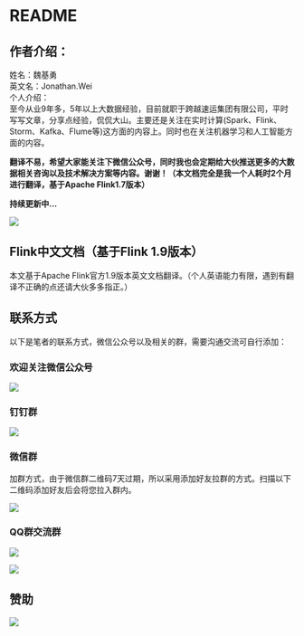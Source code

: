 # README

## 作者介绍：

姓名：魏基勇  
英文名：Jonathan.Wei  
个人介绍：  
         至今从业9年多，5年以上大数据经验，目前就职于跨越速运集团有限公司，平时写写文章，分享点经验，侃侃大山。主要还是关注在实时计算\(Spark、Flink、Storm、Kafka、Flume等\)这方面的内容上。同时也在关注机器学习和人工智能方面的内容。

**翻译不易，希望大家能关注下微信公众号，同时我也会定期给大伙推送更多的大数据相关咨询以及技术解决方案等内容。谢谢！（本文档完全是我一个人耗时2个月进行翻译，基于Apache Flink1.7版本）**

**持续更新中...**

![](.gitbook/assets/image%20%2811%29.png)

## Flink中文文档（基于Flink 1.9版本）

本文基于Apache Flink官方1.9版本英文文档翻译。（个人英语能力有限，遇到有翻译不正确的点还请大伙多多指正。）

## 联系方式

以下是笔者的联系方式，微信公众号以及相关的群，需要沟通交流可自行添加：

### 欢迎关注微信公众号

![](.gitbook/assets/gzh-1.jpeg)

### 钉钉群

![](.gitbook/assets/img_2459.JPG)

### 微信群

加群方式，由于微信群二维码7天过期，所以采用添加好友拉群的方式。扫描以下二维码添加好友后会将您拉入群内。

![](.gitbook/assets/img_1757.JPG)

### QQ群交流群

![](.gitbook/assets/img_1865.JPG)

![](.gitbook/assets/img_2459.JPG)

## 赞助

![](.gitbook/assets/image%20%2830%29.png)

